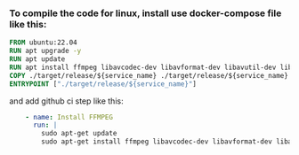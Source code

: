 ### To compile the code for linux, install use docker-compose file like this:
```dockerfile
FROM ubuntu:22.04
RUN apt upgrade -y
RUN apt update
RUN apt install ffmpeg libavcodec-dev libavformat-dev libavutil-dev libswresample-dev libswscale-dev libavfilter-dev libavdevice-dev -y
COPY ./target/release/${service_name} ./target/release/${service_name}
ENTRYPOINT ["./target/release/${service_name}"]
```

and add github ci step like this:
```yaml
    - name: Install FFMPEG
      run: |
        sudo apt-get update
        sudo apt-get install ffmpeg libavcodec-dev libavformat-dev libavutil-dev libswresample-dev libswscale-dev libavfilter-dev libavdevice-dev -y          
```
